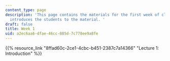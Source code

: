 ```yaml
---
content_type: page
description: 'This page contains the materials for the first week of class, which
  introduces the students to the material. '
draft: false
title: Week 1
uid: a2ec6aa6-dfae-46cc-885d-7c778ee9a8fe
---
```

{{% resource_link "8ffad60c-2ce1-4cbc-b451-2387c7a14366" "Lecture 1: Introduction" %}}
